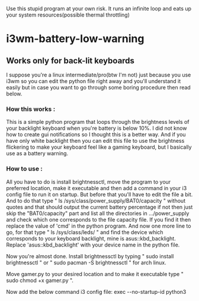 Use this stupid program at your own risk. It runs an infinite loop and eats up your system resources(possible thermal throttling)
# i3wm-battery-low-warning
## Works only for back-lit keyboards

I suppose you're a linux intermediate/pro(btw I'm not) just because you use i3wm so you can edit the python file right away and you'll understand it easily but in case you want to go through some boring procedure then read below.

### How this works :
This is a simple python program that loops through the brightness levels of your backlight keyboard when you're battery is below 10%. I did not know how to create gui notifications so I thought this is a better way. 
And if you have only white backlight then you can edit this file to use the brightness flickering to make your keyboard feel like a gaming keyboard, but I basically use as a battery warning.

### How to use :
All you have to do is install brightnessctl, move the program to your preferred location, make it executable and then add a command in your i3 config file to run it on startup.
But before that you'll have to edit the file a bit. And to do that type " ls /sys/class/power_supply/BAT0/capacity " without quotes and that should output the current battery percentage if not then just skip the "BAT0/capacity" part and list all the directories in .../power_supply and check which one corresponds to the file capacity file.
If you find it then replace the value of 'cmd' in the python program.
And now one more line to go, for that type " ls /sys/class/leds/ " and find the device which corresponds to your keyboard backlight, mine is asus::kbd_backlight. Replace 'asus::kbd_backlight' with your device name in the python file.

Now you're almost done. Install brightnessctl by typing " sudo <your-pkg-manager> install brightnessctl " or
 " sudo pacman -S brightnessctl " for arch linux. 

Move gamer.py to your desired location and to make it executable type " sudo chmod +x gamer.py ".

Now add the below command i3 config file:
exec --no-startup-id python3 <location of gamer.py>
